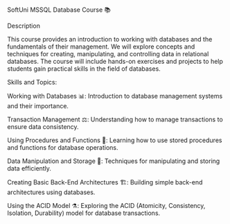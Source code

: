SoftUni MSSQL Database Course 📚
      
Description

This course provides an introduction to working with databases and the fundamentals of their management. We will explore concepts and techniques for creating, manipulating, and controlling data in relational databases. The course will include hands-on exercises and projects to help students gain practical skills in the field of databases.

Skills and Topics:

Working with Databases 📊: Introduction to database management systems and their importance.

Transaction Management ⚖️: Understanding how to manage transactions to ensure data consistency.

Using Procedures and Functions 🧩: Learning how to use stored procedures and functions for database operations.

Data Manipulation and Storage 💾: Techniques for manipulating and storing data efficiently.

Creating Basic Back-End Architectures 🏗️: Building simple back-end architectures using databases.

Using the ACID Model ⚗️: Exploring the ACID (Atomicity, Consistency, Isolation, Durability) model for database transactions.


